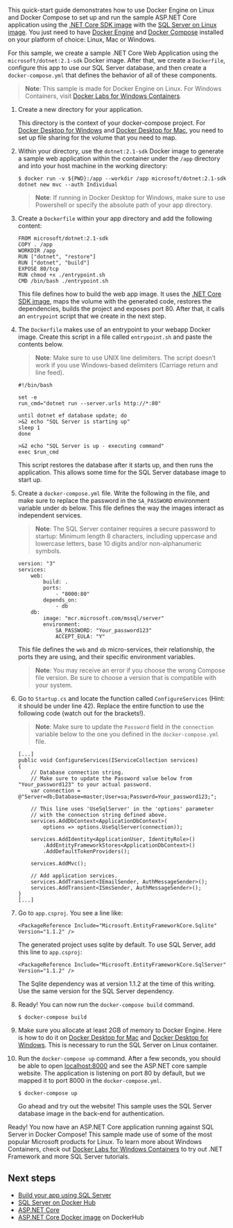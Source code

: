This quick-start guide demonstrates how to use Docker Engine on Linux and Docker Compose to set up and run the sample ASP.NET Core application using the [.NET Core SDK image](https://hub.docker.com/_/microsoft-dotnet-core-sdk) with the [SQL Server on Linux image](https://hub.docker.com/_/microsoft-mssql-server). You just need to have [Docker Engine](https://docs.docker.com/get-docker/) and [Docker Compose](https://docs.docker.com/compose/install/) installed on your platform of choice: Linux, Mac or Windows.

For this sample, we create a sample .NET Core Web Application using the `microsoft/dotnet:2.1-sdk` Docker image. After that, we create a `Dockerfile`, configure this app to use our SQL Server database, and then create a `docker-compose.yml` that defines the behavior of all of these components.

> **Note**: This sample is made for Docker Engine on Linux. For Windows Containers, visit [Docker Labs for Windows Containers](https://github.com/docker/labs/tree/master/windows).

1. Create a new directory for your application.

   This directory is the context of your docker-compose project. For [Docker Desktop for Windows](https://docs.docker.com/docker-for-windows/#file-sharing) and [Docker Desktop for Mac](https://docs.docker.com/docker-for-mac/#file-sharing), you need to set up file sharing for the volume that you need to map.

2. Within your directory, use the `dotnet:2.1-sdk` Docker image to generate a sample web application within the container under the `/app` directory and into your host machine in the working directory:

   ```
   $ docker run -v ${PWD}:/app --workdir /app microsoft/dotnet:2.1-sdk dotnet new mvc --auth Individual
   ```

   > **Note**: If running in Docker Desktop for Windows, make sure to use Powershell or specify the absolute path of your app directory.

3. Create a `Dockerfile` within your app directory and add the following content:

   ```
   FROM microsoft/dotnet:2.1-sdk
   COPY . /app
   WORKDIR /app
   RUN ["dotnet", "restore"]
   RUN ["dotnet", "build"]
   EXPOSE 80/tcp
   RUN chmod +x ./entrypoint.sh
   CMD /bin/bash ./entrypoint.sh
   ```

   This file defines how to build the web app image. It uses the [.NET Core SDK image](https://hub.docker.com/_/microsoft-dotnet-core-sdk), maps the volume with the generated code, restores the dependencies, builds the project and exposes port 80. After that, it calls an `entrypoint` script that we create in the next step.

4. The `Dockerfile` makes use of an entrypoint to your webapp Docker image. Create this script in a file called `entrypoint.sh` and paste the contents below.

   > **Note**: Make sure to use UNIX line delimiters. The script doesn’t work if you use Windows-based delimiters (Carriage return and line feed).

   ```
   #!/bin/bash
   
   set -e
   run_cmd="dotnet run --server.urls http://*:80"
   
   until dotnet ef database update; do
   >&2 echo "SQL Server is starting up"
   sleep 1
   done
   
   >&2 echo "SQL Server is up - executing command"
   exec $run_cmd
   ```

   This script restores the database after it starts up, and then runs the application. This allows some time for the SQL Server database image to start up.

5. Create a `docker-compose.yml` file. Write the following in the file, and make sure to replace the password in the `SA_PASSWORD` environment variable under `db` below. This file defines the way the images interact as independent services.

   > **Note**: The SQL Server container requires a secure password to startup: Minimum length 8 characters, including uppercase and lowercase letters, base 10 digits and/or non-alphanumeric symbols.

   ```
   version: "3"
   services:
       web:
           build: .
           ports:
               - "8000:80"
           depends_on:
               - db
       db:
           image: "mcr.microsoft.com/mssql/server"
           environment:
               SA_PASSWORD: "Your_password123"
               ACCEPT_EULA: "Y"
   ```

   This file defines the `web` and `db` micro-services, their relationship, the ports they are using, and their specific environment variables.

   > **Note**: You may receive an error if you choose the wrong Compose file version. Be sure to choose a version that is compatible with your system.

6. Go to `Startup.cs` and locate the function called `ConfigureServices` (Hint: it should be under line 42). Replace the entire function to use the following code (watch out for the brackets!).

   > **Note**: Make sure to update the `Password` field in the `connection` variable below to the one you defined in the `docker-compose.yml` file.

   ```
   [...]
   public void ConfigureServices(IServiceCollection services)
   {
       // Database connection string.
       // Make sure to update the Password value below from "Your_password123" to your actual password.
       var connection = @"Server=db;Database=master;User=sa;Password=Your_password123;";
   
       // This line uses 'UseSqlServer' in the 'options' parameter
       // with the connection string defined above.
       services.AddDbContext<ApplicationDbContext>(
           options => options.UseSqlServer(connection));
   
       services.AddIdentity<ApplicationUser, IdentityRole>()
           .AddEntityFrameworkStores<ApplicationDbContext>()
           .AddDefaultTokenProviders();
   
       services.AddMvc();
   
       // Add application services.
       services.AddTransient<IEmailSender, AuthMessageSender>();
       services.AddTransient<ISmsSender, AuthMessageSender>();
   }
   [...]
   ```

7. Go to `app.csproj`. You see a line like:

   ```
   <PackageReference Include="Microsoft.EntityFrameworkCore.Sqlite" Version="1.1.2" />
   ```

   The generated project uses sqlite by default. To use SQL Server, add this line to `app.csproj`:

   ```
   <PackageReference Include="Microsoft.EntityFrameworkCore.SqlServer" Version="1.1.2" />
   ```

   The Sqlite dependency was at version 1.1.2 at the time of this writing. Use the same version for the SQL Server dependency.

8. Ready! You can now run the `docker-compose build` command.

   ```
   $ docker-compose build
   ```

9. Make sure you allocate at least 2GB of memory to Docker Engine. Here is how to do it on [Docker Desktop for Mac](https://docs.docker.com/docker-for-mac/#advanced) and [Docker Desktop for Windows](https://docs.docker.com/docker-for-windows/#advanced). This is necessary to run the SQL Server on Linux container.

10. Run the `docker-compose up` command. After a few seconds, you should be able to open [localhost:8000](http://localhost:8000/) and see the ASP.NET core sample website. The application is listening on port 80 by default, but we mapped it to port 8000 in the `docker-compose.yml`.

    ```
    $ docker-compose up
    ```

    Go ahead and try out the website! This sample uses the SQL Server database image in the back-end for authentication.

Ready! You now have an ASP.NET Core application running against SQL Server in Docker Compose! This sample made use of some of the most popular Microsoft products for Linux. To learn more about Windows Containers, check out [Docker Labs for Windows Containers](https://github.com/docker/labs/tree/master/windows) to try out .NET Framework and more SQL Server tutorials.

## Next steps

- [Build your app using SQL Server](https://www.microsoft.com/en-us/sql-server/developer-get-started/?utm_medium=Referral&utm_source=docs.docker.com)
- [SQL Server on Docker Hub](https://hub.docker.com/r/microsoft/mssql-server/)
- [ASP.NET Core](https://www.asp.net/core)
- [ASP.NET Core Docker image](https://hub.docker.com/r/microsoft/aspnetcore/) on DockerHub